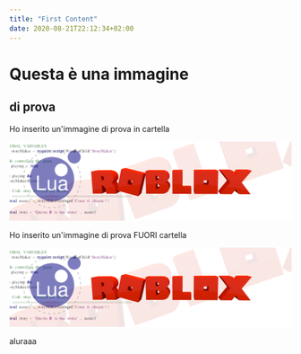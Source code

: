 ```yaml
---
title: "First Content"
date: 2020-08-21T22:12:34+02:00
---
```



# Questa è una immagine

## di prova

Ho inserito un'immagine di prova in cartella

![immagine](images/logoYTsfondo.png)

Ho inserito un'immagine di prova FUORI cartella

![immagine](logoYTsfondo.png)

aluraaa
